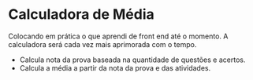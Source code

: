 # Calculadora de Média

Colocando em prática o que aprendi de front end até o momento. A calculadora será cada vez mais aprimorada com o tempo.

- Calcula nota da prova baseada na quantidade de questões e acertos.
- Calcula a média a partir da nota da prova e das atividades.